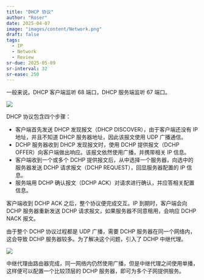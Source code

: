 ```yaml
---
title: "DHCP 协议"
author: "Roser"
date: 2025-04-07
image: "images/content/Network.png"
draft: false
tags:
  - IP
  - Network
  - Review
sr-due: 2025-05-09
sr-interval: 32
sr-ease: 250
---
```

一般来说。DHCP 客户端监听 68 端口，DHCP 服务端监听 67 端口。

![](../image/DHCP%20协议流程.webp)

DHCP 协议包含四个步骤：
- 客户端首先发送 DHCP 发现报文（DHCP DISCOVER），由于客户端还没有 IP 地址，并且不知道 DHCP 服务器地址，因此该报文使用 UDP 广播通信。
- DCHP 服务器收到 DHCP 发现报文时，使用 DCHP 提供报文（DCHP OFFER）向客户端做出响应。该报文依然使用广播，并携带相关 IP 信息。
- 客户端收到一个或多个 DCHP 提供报文后，从中选择一个服务器，向选中的服务器发送 DCHP 请求报文（DCHP REQUEST），回显服务器配置的 IP 信息。
- 服务端用 DCHP 确认报文（DCHP ACK）对请求进行确认，并应答相关配置信息。

客户端收到 DCHP ACK 之后，整个协议便完成交互。IP 到期时，客户端会向 DCHP 服务器重新发送 DCHP 请求报文，如果服务器不同意租用，会响应 DCHP NACK 报文。

由于整个 DCHP 协议过程都是 UDP 广播，需要 DCHP 服务器在同一个网络内，这会导致 DCHP 服务器较多。为了解决这个问题，引入了 DCHP 中继代理。

![](../image/DCHP%20中继代理.webp)

中继代理由路由器完成，同一网络内仍然使用广播，但是中继代理之间使用单播，这样便可以配置一个比较顶层的 DCHP 服务器，即可为多个子网提供服务。